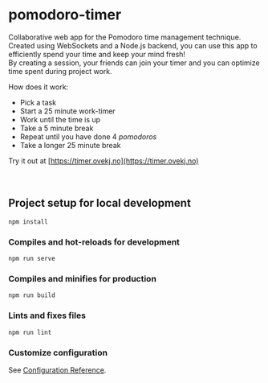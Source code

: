 # pomodoro-timer

Collaborative web app for the Pomodoro time management technique.\
Created using WebSockets and a Node.js backend, you can use this app to efficiently spend your time and keep your mind fresh!\
By creating a session, your friends can join your timer and you can optimize time spent during project work.

How does it work:
- Pick a task
- Start a 25 minute work-timer
- Work until the time is up
- Take a 5 minute break
- Repeat until you have done 4 _pomodoros_
- Take a longer 25 minute break

Try it out at [https://timer.ovekj.no](https://timer.ovekj.no)
<br><br><br>
## Project setup for local development
```
npm install
```

### Compiles and hot-reloads for development
```
npm run serve
```

### Compiles and minifies for production
```
npm run build
```

### Lints and fixes files
```
npm run lint
```

### Customize configuration
See [Configuration Reference](https://cli.vuejs.org/config/).
